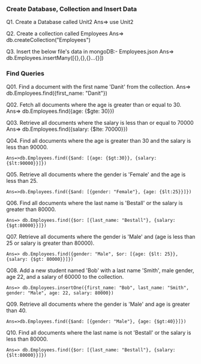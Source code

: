 ### Create Database, Collection and Insert Data
Q1. Create a Database called Unit2
	Ans=> use Unit2

Q2. Create a collection called Employees
	Ans=> db.createCollection("Employees")

Q3. Insert the below file's data in mongoDB:- Employees.json
	Ans=> db.Employees.insertMany([{},{},{}...{}])

### Find Queries

Q01. Find a document with the first name 'Danit' from the collection.
	Ans=> db.Employees.find({first_name: "Danit"})

Q02. Fetch all documents where the age is greater than or equal to 30.
	Ans=> db.Employees.find({age: {$gte: 30}})

Q03. Retrieve all documents where the salary is less than or equal to 70000
	Ans=> db.Employees.find({salary: {$lte: 70000}})

Q04. Find all documents where the age is greater than 30 and the salary is less than 90000.

	Ans=>db.Employees.find({$and: [{age: {$gt:30}}, {salary: {$lt:90000}}]})

Q05. Retrieve all documents where the gender is 'Female' and the age is less than 25.

	Ans=>db.Employees.find({$and: [{gender: "Female"}, {age: {$lt:25}}]})

Q06. Find all documents where the last name is 'Bestall' or the salary is greater than 80000.

	Ans=> db.Employees.find({$or: [{last_name: "Bestall"}, {salary: {$gt:80000}}]})

Q07. Retrieve all documents where the gender is 'Male' and (age is less than 25 or salary is greater than 80000).

	Ans=> db.Employees.find({gender: "Male", $or: [{age: {$lt: 25}}, {salary: {$gt: 80000}}]})

Q08. Add a new student named 'Bob' with a last name 'Smith', male gender, age 22, and a salary of 60000 to the collection.

	Ans=> db.Employees.insertOne({first_name: "Bob", last_name: "Smith", gender: "Male", age: 22, salary: 80000})

Q09. Retrieve all documents where the gender is 'Male' and age is greater than 40.

	Ans=>db.Employees.find({$and: [{gender: "Male"}, {age: {$gt:40}}]})

Q10. Find all documents where the last name is not 'Bestall' or the salary is less than 80000.

	Ans=> db.Employees.find({$or: [{last_name: "Bestall"}, {salary: {$lt:80000}}]})

